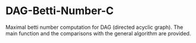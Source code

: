 # DAG-Betti-Number-C
Maximal betti number computation for DAG (directed acyclic graph). The main function and the comparisons with the general algorithm are provided.
